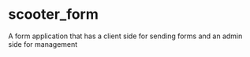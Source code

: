 # scooter_form
 A form application that has a client side for sending forms and an admin side for management

